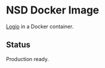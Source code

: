 # NSD Docker Image

[Logio](https://www.nlnetlabs.nl/projects/nsd/) in a Docker container.

## Status

Production ready.
